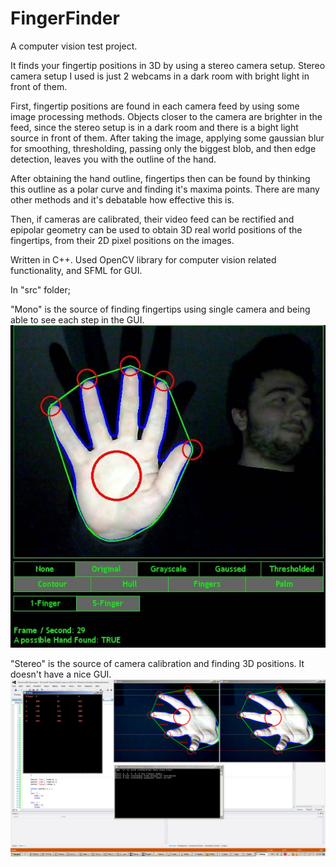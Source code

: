# FingerFinder

A computer vision test project.

It finds your fingertip positions in 3D by using a stereo camera setup. Stereo camera setup I used is just 2 webcams in a dark room with bright light in front of them.

First, fingertip positions are found in each camera feed by using some image processing methods. Objects closer to the camera are brighter in the feed, since the stereo setup is in a dark room and there is a bight light source in front of them. After taking the image, applying some gaussian blur for smoothing, thresholding, passing only the biggest blob, and then edge detection, leaves you with the outline of the hand.

After obtaining the hand outline, fingertips then can be found by thinking this outline as a polar curve and finding it's maxima points. There are many other methods and it's debatable how effective this is.

Then, if cameras are calibrated, their video feed can be rectified and epipolar geometry can be used to obtain 3D real world positions of the fingertips, from their 2D pixel positions on the images.

Written in C++. Used OpenCV library for computer vision related functionality, and SFML for GUI.

In "src" folder;

"Mono" is the source of finding fingertips using single camera and being able to see each step in the GUI.
![mono](img/mono.jpg "Mono")

"Stereo" is the source of camera calibration and finding 3D positions. It doesn't have a nice GUI.
![stereo](img/stereo.png "Stereo")
